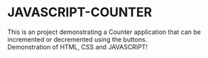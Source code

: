 # JAVASCRIPT-COUNTER

This is an project demonstrating a Counter application that can be incremented or decremented using the buttons.  
Demonstration of HTML, CSS and JAVASCRIPT!
